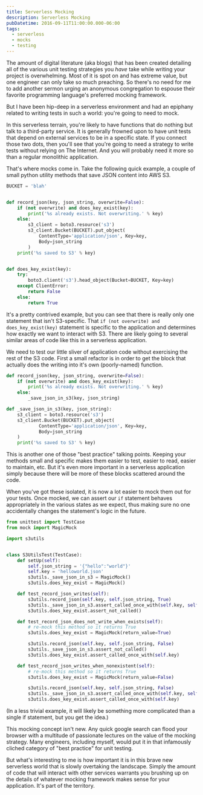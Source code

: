```yaml
---
title: Serverless Mocking
description: Serverless Mocking
pubDatetime: 2016-09-11T11:00:00.000-06:00
tags:
  - serverless
  - mocks
  - testing
---
```


The amount of digital literature (aka blogs) that has been created detailing all of the various unit testing strategies
you _have_ take while writing your project is overwhelming. Most of it is spot on and has extreme
value, but one engineer can only take so much preaching. So there's no need for me to add another sermon urging an
anonymous congregation to espouse their favorite programming language's preferred mocking framework.

But I have been hip-deep in a serverless environment and had an epiphany related to writing tests in such a world:
you're going to need to mock.

In this serverless terrain, you're likely to have functions that do nothing but talk to a third-party service. It is
generally frowned upon to have unit tests that depend on external services to be in a specific state. If you connect
those two dots, then you'll see that you're going to need a strategy to write tests without relying on The Internet.
And you will probably need it more so than a regular monolithic application.

That's where mocks come in. Take the following quick example, a couple of small python utility methods that save JSON
content into AWS S3.

```python
BUCKET = 'blah'


def record_json(key, json_string, overwrite=False):
    if (not overwrite) and does_key_exist(key):
        print('%s already exists. Not overwriting.' % key)
    else:
        s3_client = boto3.resource('s3')
        s3_client.Bucket(BUCKET).put_object(
            ContentType='application/json', Key=key,
            Body=json_string
        )
    print('%s saved to S3' % key)


def does_key_exist(key):
    try:
        boto3.client('s3').head_object(Bucket=BUCKET, Key=key)
    except ClientError:
        return False
    else:
        return True
```

It's a pretty contrived example, but you can see that there is really only one statement that isn't S3-specific. That
`if (not overwrite) and does_key_exist(key)` statement is specific to the application and determines how exactly we
want to interact with S3. There are likely going to several similar areas of code like this in a
serverless application.

We need to test our little sliver of application code without exercising the rest of the S3 code. First a small refactor
is in order to get the block that actually does the writing into it's own (poorly-named) function.

```python
def record_json(key, json_string, overwrite=False):
    if (not overwrite) and does_key_exist(key):
        print('%s already exists. Not overwriting.' % key)
    else:
        _save_json_in_s3(key, json_string)

def _save_json_in_s3(key, json_string):
    s3_client = boto3.resource('s3')
    s3_client.Bucket(BUCKET).put_object(
            ContentType='application/json', Key=key,
            Body=json_string
    )
    print('%s saved to S3' % key)
```

This is another one of those "best practice" talking points. Keeping your methods small and specific makes them
easier to test, easier to read, easier to maintain, etc. But it's even more important in a serverless application
simply because there will be more of these blocks scattered around the code.

When you've got these isolated, it is now a lot easier to mock them out for your tests. Once mocked, we can assert
our `if` statement behaves appropriately in the various states as we expect, thus making sure no one accidentally
changes the statement's logic in the future.

```python
from unittest import TestCase
from mock import MagicMock

import s3utils


class S3UtilsTest(TestCase):
    def setUp(self):
        self.json_string = '{"hello":"world"}'
        self.key = 'helloworld.json'
        s3utils._save_json_in_s3 = MagicMock()
        s3utils.does_key_exist = MagicMock()

    def test_record_json_writes(self):
        s3utils.record_json(self.key, self.json_string, True)
        s3utils._save_json_in_s3.assert_called_once_with(self.key, self.json_string)
        s3utils.does_key_exist.assert_not_called()

    def test_record_json_does_not_write_when_exists(self):
        # re-mock this method so it returns True
        s3utils.does_key_exist = MagicMock(return_value=True)

        s3utils.record_json(self.key, self.json_string, False)
        s3utils._save_json_in_s3.assert_not_called()
        s3utils.does_key_exist.assert_called_once_with(self.key)

    def test_record_json_writes_when_nonexistent(self):
        # re-mock this method so it returns True
        s3utils.does_key_exist = MagicMock(return_value=False)

        s3utils.record_json(self.key, self.json_string, False)
        s3utils._save_json_in_s3.assert_called_once_with(self.key, self.json_string)
        s3utils.does_key_exist.assert_called_once_with(self.key)
```

(In a less trivial example, it will likely be something more complicated than a single if statement, but you get the
idea.)

This mocking concept isn't new. Any quick google search can flood your browser with a multitude of passionate lectures
on the value of the mocking strategy. Many engineers, including myself, would put it in that infamously cliched category
of "best practice" for unit testing.

But what's interesting to me is how important it is in this brave new serverless world that is slowly overtaking the
landscape. Simply the amount of code that will interact with other services warrants you brushing up on the details of
whatever mocking framework makes sense for your application. It's part of the territory.
